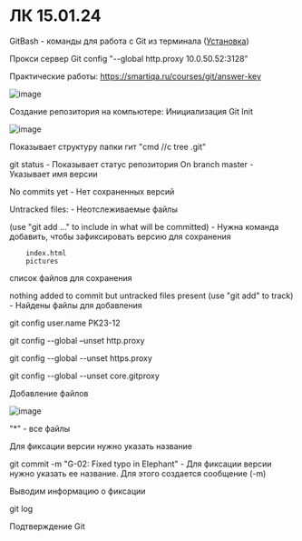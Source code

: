 # ЛК 15.01.24
GitBash - команды для работа с Git из терминала ([Установка](https://git-scm.com/downloads))

Прокси сервер Git config "--global http.proxy 10.0.50.52:3128"

Практические работы: https://smartiqa.ru/courses/git/answer-key

![image](https://github.com/davlat777/6semsetr/assets/113089483/b02a2ee8-a108-47b0-9af4-bb8dc8ca6a8d)

Создание репозитория на компьютере: Инициализация Git Init

![image](https://github.com/davlat777/6semsetr/assets/113089483/b0fc3ffb-82dc-4a76-9ce2-f87d68406f53)

Показывает структуру папки гит "cmd //c tree .git"

git status - Показывает статус репозитория
On branch master - Указывает имя версии

No commits yet - Нет сохраненных версий

Untracked files: - Неотслеживаемые файлы

  (use "git add <file>..." to include in what will be committed) - Нужна команда добавить, чтобы зафиксировать версию для сохранения
  
        index.html
        pictures 
список файлов для сохранения

nothing added to commit but untracked files present (use "git add" to track) - Найдены файлы для добавления

git config user.name PK23-12

git config --global –unset http.proxy

git config --global --unset https.proxy

git config --global --unset core.gitproxy

Добавление файлов

![image](https://github.com/davlat777/6semsetr/assets/113089483/2b863e18-1aa1-44e0-9c51-d15bb3ea0caf)

"*" - все файлы

Для фиксации версии нужно указать название

git commit -m "G-02: Fixed typo in Elephant" - Для фиксации версии нужно указать ее название. Для этого создается сообщение (-m)

Выводим информацию о фиксации

git log

Подтверждение Git
